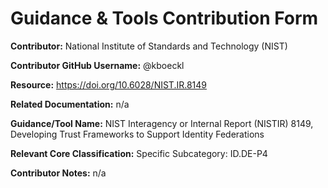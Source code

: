 # Guidance & Tools Contribution Form

**Contributor:** National Institute of Standards and Technology (NIST)

**Contributor GitHub Username:** @kboeckl

**Resource:** https://doi.org/10.6028/NIST.IR.8149

**Related Documentation:** n/a

**Guidance/Tool Name:** NIST Interagency or Internal Report (NISTIR) 8149, Developing Trust Frameworks to Support Identity Federations

**Relevant Core Classification:** Specific Subcategory: ID.DE-P4

**Contributor Notes:** n/a
